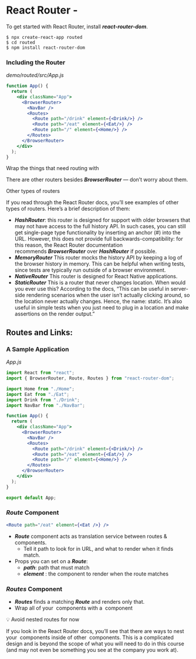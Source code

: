 # React Router -

To get started with React Router, install ***react-router-dom***.

```
$ npx create-react-app routed
$ cd routed
$ npm install react-router-dom
```

### Including the Router
_demo/routed/src/App.js_
```jsx
function App() {
  return (
    <div className="App">
      <BrowserRouter>
        <NavBar />
        <Routes>
          <Route path="/drink" element={<Drink/>} />
          <Route path="/eat" element={<Eat/>} />
          <Route path="/" element={<Home/>} />
        </Routes>
      </BrowserRouter>
    </div>
  );
}
```

Wrap the things that need routing with ***<BrowserRouter>***

There are other routers besides ***BrowserRouter*** — don’t worry about them.

Other types of routers

If you read through the React Router docs, you’ll see examples of other types of routers. Here’s a brief description of them:

- ***HashRouter***: this router is designed for support with older browsers that may not have access to the full history API. In such cases, you can still get single-page type functionality by inserting an anchor (#) into the URL. However, this does not provide full backwards-compatibility: for this reason, the React Router documentation recommends ***BrowserRouter*** over ***HashRouter*** if possible.
- ***MemoryRouter*** This router mocks the history API by keeping a log of the browser history in memory. This can be helpful when writing tests, since tests are typically run outside of a browser environment.
- ***NativeRouter*** This router is designed for React Native applications.
- ***StaticRouter*** This is a router that never changes location. When would you ever use this? According to the docs, “This can be useful in server-side rendering scenarios when the user isn’t actually clicking around, so the location never actually changes. Hence, the name: static. It’s also useful in simple tests when you just need to plug in a location and make assertions on the render output.”

## Routes and Links:

### A Sample Application
_App.js_
```jsx
import React from "react";
import { BrowserRouter, Route, Routes } from "react-router-dom";

import Home from "./Home";
import Eat from "./Eat";
import Drink from "./Drink";
import NavBar from "./NavBar";

function App() {
  return (
    <div className="App">
      <BrowserRouter>
        <NavBar />
        <Routes>
          <Route path="/drink" element={<Drink/>} />
          <Route path="/eat" element={<Eat/>} />
          <Route path="/" element={<Home/>} />
        </Routes>
      </BrowserRouter>
    </div>
  );
}

export default App;
```

### *Route* Component
```jsx
<Route path="/eat" element={<Eat />} />
```

- ***Route*** component acts as translation service between routes & components.
    - Tell it path to look for in URL, and what to render when it finds match.
- Props you can set on a ***Route***:
    - ***path***: path that must match
    - ***element*** : the component to render when the route matches

### *Routes* Component
- ***Routes*** finds a matching ***Route*** and renders only that.
- Wrap all of your ***<Route>*** components with a ***<Routes>*** component

<aside>
💡 Avoid nested routes for now

If you look in the React Router docs, you’ll see that there are ways to nest your ***<Route>*** components inside of other ***<Route>*** components. This is a complicated design and is beyond the scope of what you will need to do in this course (and may not even be something you see at the company you work at).

</aside>
